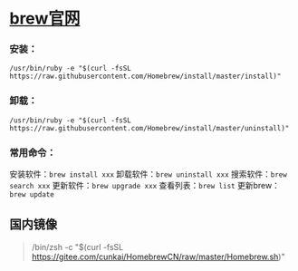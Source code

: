 # [brew官网](https://brew.sh/)

### 安装：

```
/usr/bin/ruby -e "$(curl -fsSL https://raw.githubusercontent.com/Homebrew/install/master/install)"
```

### 卸载：

```
/usr/bin/ruby -e "$(curl -fsSL https://raw.githubusercontent.com/Homebrew/install/master/uninstall)"
```

### 常用命令：

安装软件：`brew install xxx`
卸载软件：`brew uninstall xxx`
搜索软件：`brew search xxx`
更新软件：`brew upgrade xxx`
查看列表：`brew list`
更新brew：`brew update`



## 国内镜像

> /bin/zsh -c "$(curl -fsSL https://gitee.com/cunkai/HomebrewCN/raw/master/Homebrew.sh)"
